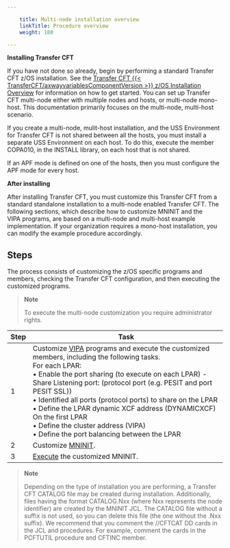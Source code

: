 ```yaml
---

    title: Multi-node installation overview
    linkTitle: Procedure overview 
    weight: 180

---
```

**Installing Transfer CFT**

If you have not done so already, begin by performing a standard Transfer CFT z/OS installation. See the [Transfer CFT {{< TransferCFT/axwayvariablesComponentVersion  >}} z/OS Installation Overview](../../c_about_zos) for information on how to get started. You can set up Transfer CFT multi-node either with multiple nodes and hosts, or multi-node mono-host. This documentation primarily focuses on the multi-node, multi-host scenario.

If you create a multi-node, mulit-host installation, and the USS Environment for Transfer CFT is not shared between all the hosts, you must install a separate USS Environment on each host. To do this, execute the member COPA010, in the INSTALL library, on each host that is not shared.

If an APF mode is defined on one of the hosts, then you must configure the APF mode for every host.

**After installing**

After installing Transfer CFT, you must customize this Transfer CFT from a standard standalone installation to a multi-node enabled Transfer CFT. The following sections, which describe how to customize MNINIT and the VIPA programs, are based on a multi-node and multi-host example implementation. If your organization requires a mono-host installation, you can modify the example procedure accordingly.

## Steps

The process consists of customizing the z/OS specific programs and members, checking the Transfer CFT configuration, and then executing the customized programs.

> **Note**
>
> To execute the multi-node customization you require administrator rights.


| Step  | Task  |
| --- | --- |
| 1  | Customize <a href="../t_vipa_multinode_zos">VIPA</a> programs and execute the customized members, including the following tasks.<br/> For each LPAR:<br/> • Enable the port sharing (to execute on each LPAR) - Share Listening port: (protocol port (e.g. PESIT and port PESIT SSL))<br/> • Identified all ports (protocol ports) to share on the LPAR<br/> • Define the LPAR dynamic XCF address (DYNAMICXCF)<br/> On the first LPAR<br/> • Define the cluster address (VIPA)<br/> • Define the port balancing between the LPAR |
| 2  | Customize <a href="">MNINIT</a>.  |
| 3  | <a href="../t_submit_mninit_zos">Execute</a> the customized MNINIT. |


> **Note**
>
> Depending on the type of installation you are performing, a Transfer CFT CATALOG file may be created during installation. Additionally, files having the format CATALOG.Nxx (where Nxx represents the node identifier) are created by the MNINIT JCL. The CATALOG file without a suffix is not used, so you can delete this file (the one without the .Nxx suffix). We recommend that you comment the //CFTCAT DD cards in the JCL and procedures. For example, comment the cards in the PCFTUTIL procedure and CFTINC member.
